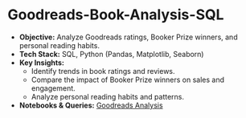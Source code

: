 # Goodreads-Book-Analysis-SQL

- **Objective:** Analyze Goodreads ratings, Booker Prize winners, and personal reading habits.
- **Tech Stack:** SQL, Python (Pandas, Matplotlib, Seaborn)
- **Key Insights:**
  - Identify trends in book ratings and reviews.
  - Compare the impact of Booker Prize winners on sales and engagement.
  - Analyze personal reading habits and patterns.
- **Notebooks & Queries:** [Goodreads Analysis](./path_to_notebook)
